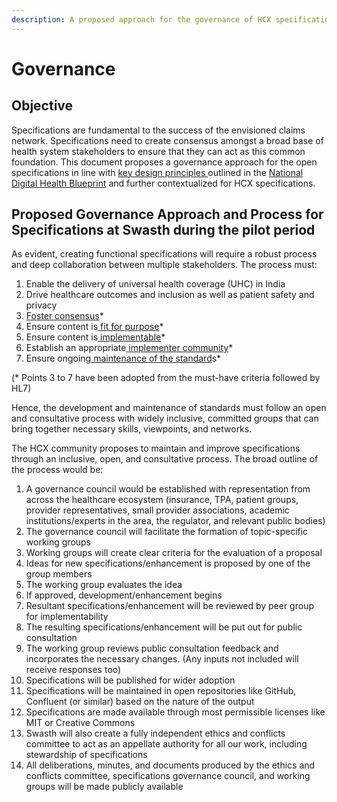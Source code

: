 ```yaml
---
description: A proposed approach for the governance of HCX specifications
---
```


# Governance

## Objective

Specifications are fundamental to the success of the envisioned claims network. Specifications need to create consensus amongst a broad base of health system stakeholders to ensure that they can act as this common foundation. This document proposes a governance approach for the open specifications in line with [key design principles ](design-principles.md)outlined in the [National Digital Health Blueprint](https://main.mohfw.gov.in/sites/default/files/Final%20NDHB%20report\_0.pdf) and further contextualized for HCX specifications.

## Proposed Governance Approach and Process for Specifications at Swasth during the pilot period

As evident, creating functional specifications will require a robust process and deep collaboration between multiple stakeholders. The process must:

1. Enable the delivery of universal health coverage (UHC) in India
2. Drive healthcare outcomes and inclusion as well as patient safety and privacy
3. [Foster consensus](https://confluence.hl7.org/pages/viewpage.action?pageId=66920956#UnderstandingtheStandardsProcess-consensus)\*
4. Ensure content is[ fit for purpose](https://confluence.hl7.org/pages/viewpage.action?pageId=66920956#UnderstandingtheStandardsProcess-fit)\*
5. Ensure content is[ implementable](https://confluence.hl7.org/display/HL7/Understanding+the+Standards+Process#UnderstandingtheStandardsProcess-implementable)\*
6. Establish an appropriate[ implementer community](https://confluence.hl7.org/display/HL7/Understanding+the+Standards+Process#UnderstandingtheStandardsProcess-community)\*
7. Ensure ongoing[ maintenance of the standard](https://confluence.hl7.org/display/HL7/Understanding+the+Standards+Process#UnderstandingtheStandardsProcess-maintenance)s\*

(\* Points 3 to 7 have been adopted from the must-have criteria followed by HL7)

Hence, the development and maintenance of standards must follow an open and consultative process with widely inclusive, committed groups that can bring together necessary skills, viewpoints, and networks.

​The HCX community proposes to maintain and improve specifications through an inclusive, open, and consultative process. The broad outline of the process would be:

1. ​A governance council would be established with representation from across the healthcare ecosystem (insurance, TPA, patient groups, provider representatives, small provider associations, academic institutions/experts in the area, the regulator, and relevant public bodies)
2. The governance council will facilitate the formation of topic-specific working groups
3. Working groups will create clear criteria for the evaluation of a proposal
4. Ideas for new specifications/enhancement is proposed by one of the group members
5. The working group evaluates the idea
6. If approved, development/enhancement begins
7. Resultant specifications/enhancement will be reviewed by peer group for implementability
8. The resulting specifications/enhancement will be put out for public consultation
9. The working group reviews public consultation feedback and incorporates the necessary changes. (Any inputs not included will receive responses too)
10. Specifications will be published for wider adoption
11. Specifications will be maintained in open repositories like GitHub, Confluent (or similar) based on the nature of the output
12. Specifications are made available through most permissible licenses like MIT or Creative Commons
13. Swasth will also create a fully independent ethics and conflicts committee to act as an appellate authority for all our work, including stewardship of specifications
14. All deliberations, minutes, and documents produced by the ethics and conflicts committee, specifications governance council, and working groups will be made publicly available

